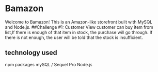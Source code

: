 # Bamazon
Welcome to Bamazon! This is an Amazon-like storefront built with MySQL and Node.js.
##Challenge #1: Customer View
customer can buy item from list,If there is enough of that item in stock, the purchase will go through. If there is not enough, the user will be told that the stock is insufficient.

## technology used 
npm packages
mySQL / Sequel Pro
Node.js